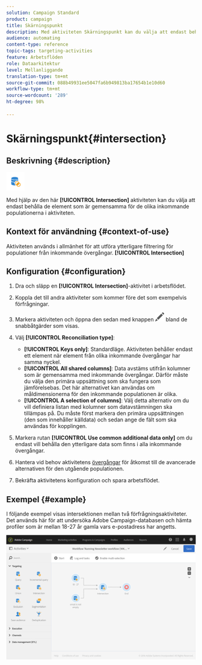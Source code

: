 ```yaml
---
solution: Campaign Standard
product: campaign
title: Skärningspunkt
description: Med aktiviteten Skärningspunkt kan du välja att endast behålla de element som är gemensamma för de olika inkommande populationerna i aktiviteten.
audience: automating
content-type: reference
topic-tags: targeting-activities
feature: Arbetsflöden
role: Dataarkitektur
level: Mellanliggande
translation-type: tm+mt
source-git-commit: 088b49931ee5047fa6b949813ba17654b1e10d60
workflow-type: tm+mt
source-wordcount: '289'
ht-degree: 98%

---
```



# Skärningspunkt{#intersection}

## Beskrivning {#description}

![](assets/intersection.png)

Med hjälp av den här **[!UICONTROL Intersection]** aktiviteten kan du välja att endast behålla de element som är gemensamma för de olika inkommande populationerna i aktiviteten.

## Kontext för användning {#context-of-use}

Aktiviteten används i allmänhet för att utföra ytterligare filtrering för populationer från inkommande övergångar. **[!UICONTROL Intersection]**

## Konfiguration {#configuration}

1. Dra och släpp en **[!UICONTROL Intersection]**-aktivitet i arbetsflödet.
1. Koppla det till andra aktiviteter som kommer före det som exempelvis förfrågningar.
1. Markera aktiviteten och öppna den sedan med knappen ![](assets/edit_darkgrey-24px.png) bland de snabbåtgärder som visas.
1. Välj **[!UICONTROL Reconciliation type]**:

   * **[!UICONTROL Keys only]**: Standardläge. Aktiviteten behåller endast ett element när element från olika inkommande övergångar har samma nyckel.
   * **[!UICONTROL All shared columns]**: Data avstäms utifrån kolumner som är gemensamma med inkommande övergångar. Därför måste du välja den primära uppsättning som ska fungera som jämförelsebas. Det här alternativet kan användas om måldimensionerna för den inkommande populationen är olika.
   * **[!UICONTROL A selection of columns]**: Välj detta alternativ om du vill definiera listan med kolumner som datavstämningen ska tillämpas på. Du måste först markera den primära uppsättningen (den som innehåller källdata) och sedan ange de fält som ska användas för kopplingen.

1. Markera rutan **[!UICONTROL Use common additional data only]** om du endast vill behålla den ytterligare data som finns i alla inkommande övergångar.
1. Hantera vid behov aktivitetens [övergångar](../../automating/using/activity-properties.md) för åtkomst till de avancerade alternativen för den utgående populationen.
1. Bekräfta aktivitetens konfiguration och spara arbetsflödet.

## Exempel {#example}

I följande exempel visas intersektionen mellan två förfrågningsaktiviteter. Det används här för att undersöka Adobe Campaign-databasen och hämta profiler som är mellan 18-27 år gamla vars e-postadress har angetts.

![](assets/wkf_intersection_example.png)

